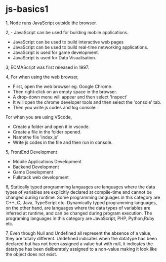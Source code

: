 # js-basics1

1, Node runs JavaScript outside the browser.

2, - JavaScript can be used for building mobile applications.
- JavaScript can be used to build interactive web pages
- JavaScript can be used to build real-time networking applications.
- JavaScript is used for game development.
- JavaScript is used for Data Visualisation.

3, ECMAScript was first released in 1997.

4, For when using the web browser,
- First, open the web browser eg. Google Chrome.
- Then right-click on an empty space in the browser.
- A drop-down menu will appear and then select 'Inspect'
- It will open the chrome developer tools and then select the 'console' tab.
- Then you write js codes and log console.

For when you are using VScode,
- Create a folder and open it in vscode.
- Create a file in the folder opened.
- Namethe file 'index.js'
- Write js codes in the file and then run in console.

5, FrontEnd Development
- Mobile Applications Development
- Backend Development
- Game Development
- Fullstack web development

6, Statically typed programming languages are languages where the data types of variables are explicitly declared at compile-time and cannot be changed during runtime. Some programming languages in this category are C++, C, Java, TypeScript etc. 
Dynamically typed programming languages, on the other hand, are languages where the data types of variables are inferred at runtime, and can be changed during program execution. The programing languages in this category are JavaScript, PHP, Python,Ruby etc.

7, Even though Null and Undefined all represent the absence of a value, they are totally different. Undefined indicates when the datatype has been declared but has not been assigned a value but with null, it indicates the datatype has been deliberately assigned to a non-value making it look like the object does not exist.